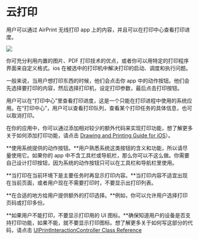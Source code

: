 # 云打印 

用户可以通过 AirPrint 无线打印 app 上的内容，并且可以在打印中心查看打印进度。

![](images/print_options_2x.png)

你可充分利用内置的图片、PDF 打印技术的优点，或者你可以用特定的打印程序界面来自定义格式。ios 在被选中的打印机中解决打印的启动、调度和执行问题。

一般来说，当用户想打印东西的时候，他们会点击你 app 中的动作按钮。他们会先选择要打印的内容，然后选择打印机，设定打印参数，最后点击打印按钮。

用户可以在“打印中心”里查看打印进度，这是一个只能在打印进程中使用的系统应用。在“打印中心”，用户可以查看打印队列，查看某个打印任务的具体信息，也可以取消打印。

在你的应用中，你可以通过添加相对较少的额外代码来实现打印功能，想了解更多关于如何添加打印功能，请点击 [Drawing and Printing Guide for iOS](https://developer.apple.com/library/ios/documentation/2DDrawing/Conceptual/DrawingPrintingiOS/Introduction/Introduction.html#//apple_ref/doc/uid/TP40010156)）。

**使用系统提供的动作按钮。**用户熟悉系统这类按钮的含义和功能，所以请尽量使用它。如果你的 app 中不含工具栏或导航栏，那么你可以不这么做。你需要自己设计打印按钮，因为系统的动作按钮只可以在工具栏和导航栏里使用。

**当打印在当前环境下是主要任务时再显示打印内容。**当打印内容不适宜出现在当前页面，或者用户现在不需要打印时，不要显示出打印列表。

**在合适的地方给用户提供额外的打印选择。**例如，你可以允许用户选择打印页码或打印多份。

**如果用户不能打印，不要显示打印用的 UI 图标。**确保知道用户的设备是否支持打印功能，如果不能，就不要显示打印图标。想了解更多关于如何写这部分的代码，请点击 [UIPrintInteractionController Class Reference](https://developer.apple.com/library/ios/documentation/UIKit/Reference/UIPrintInteractionController_Class/index.html#//apple_ref/doc/uid/TP40010141)
